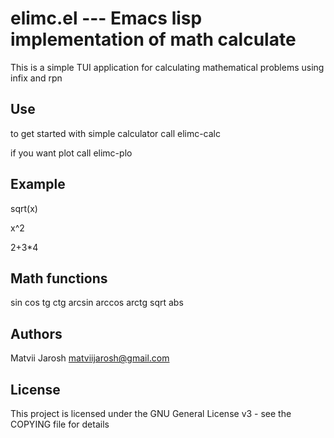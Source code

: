 # elimc.el --- Emacs lisp implementation of math calculate

This is a simple TUI application for calculating mathematical problems using infix and rpn

## Use

to get started with simple calculator call elimc-calc

if you want plot call elimc-plo

## Example

sqrt(x)

x^2

2+3*4

## Math functions

sin cos tg ctg
arcsin arccos arctg
sqrt abs

## Authors

Matvii Jarosh matviijarosh@gmail.com

## License

This project is licensed under the GNU General License v3 - see the COPYING file for details

